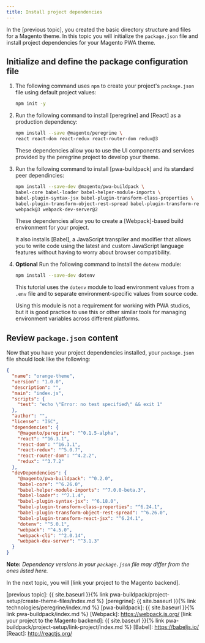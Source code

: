 ```yaml
---
title: Install project dependencies
---
```


In the [previous topic], you created the basic directory structure and files for a Magento theme.
In this topic you will initialize the `package.json` file and install project dependencies for your Magento PWA theme.

## Initialize and define the package configuration file

1. The following command uses `npm` to create your project's `package.json` file using default project values:
   
   ``` bash
   npm init -y
   ```
   
1. Run the following command to install [peregrine] and [React] as a production dependency:

   ``` bash
   npm install --save @magento/peregrine \
   react react-dom react-redux react-router-dom redux@3
   ```

   These dependencies allow you to use the UI components and services provided by the peregrine project to develop your theme.

1. Run the following command to install [pwa-buildpack] and its standard peer dependincies:

   ``` bash
   npm install --save-dev @magento/pwa-buildpack \
   babel-core babel-loader babel-helper-module-imports \
   babel-plugin-syntax-jsx babel-plugin-transform-class-properties \
   babel-plugin-transform-object-rest-spread babel-plugin-transform-react-jsx \
   webpack@3 webpack-dev-server@2
   ```

   These dependencies allow you to create a [Webpack]-based build environment for your project.

   It also installs [Babel], a JavaScript transpiler and modifier that allows you to write code using the latest and custom JavaScript language features without having to worry about browser compatibility.

1. **Optional** Run the following command to install the `dotenv` module:

   ``` bash
   npm install --save-dev dotenv
   ```

   This tutorial uses the `dotenv` module to load environment values from a `.env` file and to separate environment-specific values from source code.

   Using this module is not a requirement for working with PWA studios, but
   it is good practice to use this or other similar tools for managing environment variables across different platforms.

## Review `package.json` content

Now that you have your project dependencies installed, your `package.json` file should look like the following:

``` json
{
  "name": "orange-theme",
  "version": "1.0.0",
  "description": "",
  "main": "index.js",
  "scripts": {
    "test": "echo \"Error: no test specified\" && exit 1"
  },
  "author": "",
  "license": "ISC",
  "dependencies": {
    "@magento/peregrine": "^0.1.5-alpha",
    "react": "^16.3.1",
    "react-dom": "^16.3.1",
    "react-redux": "^5.0.7",
    "react-router-dom": "^4.2.2",
    "redux": "^3.7.2"
  },
  "devDependencies": {
    "@magento/pwa-buildpack": "^0.2.0",
    "babel-core": "^6.26.0",
    "babel-helper-module-imports": "^7.0.0-beta.3",
    "babel-loader": "^7.1.4",
    "babel-plugin-syntax-jsx": "^6.18.0",
    "babel-plugin-transform-class-properties": "^6.24.1",
    "babel-plugin-transform-object-rest-spread": "^6.26.0",
    "babel-plugin-transform-react-jsx": "^6.24.1",
    "dotenv": "^5.0.1",
    "webpack": "^4.5.0",
    "webpack-cli": "^2.0.14",
    "webpack-dev-server": "^3.1.3"
  }
}
```

**Note:**
*Dependency versions in your `package.json` file may differ from the ones listed here.*

In the next topic, you will [link your project to the Magento backend].

[previous topic]: {{ site.baseurl }}{% link pwa-buildpack/project-setup/create-theme-files/index.md %}
[peregrine]: {{ site.baseurl }}{% link technologies/peregrine/index.md %}
[pwa-buildpack]: {{ site.baseurl }}{% link pwa-buildpack/index.md %}
[Webpack]: https://webpack.js.org/
[link your project to the Magento backend]: {{ site.baseurl }}{% link pwa-buildpack/project-setup/link-project/index.md %}
[Babel]: https://babeljs.io/
[React]: http://reactjs.org/